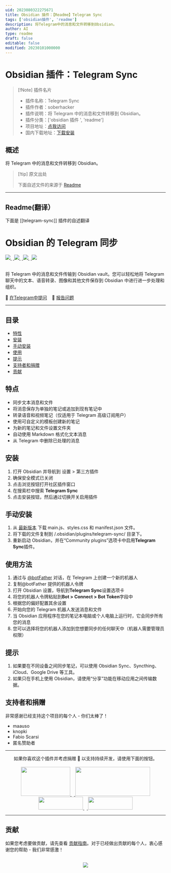 ```yaml
---
uid: 2023080322275671
title: Obsidian 插件：【Readme】Telegram Sync
tags: ['obsidian插件', 'readme']
description: 将Telegram中的消息和文件转移到Obsidian。
author: AI
type: readme
draft: false
editable: false
modified: 20230101000000
---
```


# Obsidian 插件：Telegram Sync

> [!Note] 插件名片
> - 插件名称：Telegram Sync
> - 插件作者：soberhacker
> - 插件说明：将 Telegram 中的消息和文件转移到 Obsidian。
> - 插件分类：['obsidian 插件 ', 'readme']
> - 项目地址：[点我访问](https://github.com/soberhacker/obsidian-telegram-sync)
> - 国内下载地址：[下载安装](https://pkmer.cn/products/plugin/pluginMarket/?telegram-sync)

## 概述

将 Telegram 中的消息和文件转移到 Obsidian。

> [!tip] 原文出处
>
>下面自述文件的来源于 [Readme](https://ghproxy.net/https://raw.githubusercontent.com/soberhacker/obsidian-telegram-sync/main/README.md)
>

---

## Readme(翻译）

下面是 [[telegram-sync]] 插件的自述翻译

# Obsidian 的 Telegram 同步

<a href="https://github.com/soberhacker/obsidian-telegram-sync/releases/latest">
<img src="https://img.shields.io/github/v/release/soberhacker/obsidian-telegram-sync?display_name=tag">
</a>&nbsp;<a href="https://github.com/soberhacker/obsidian-telegram-sync/releases/latest">
<img src="https://img.shields.io/github/release-date/soberhacker/obsidian-telegram-sync">
</a>&nbsp;<a href="https://github.com/soberhacker/obsidian-telegram-sync">
<img src="https://img.shields.io/github/downloads/soberhacker/obsidian-telegram-sync/total">
</a>&nbsp;<a href="https://github.com/soberhacker/obsidian-telegram-sync">
<img src="https://img.shields.io/tokei/lines/github/soberhacker/obsidian-telegram-sync">
</a><br><br>

将 Telegram 中的消息和文件传输到 Obsidian vault。您可以轻松地将 Telegram 聊天中的文本、语音转录、图像和其他文件保存到 Obsidian 中进行进一步处理和组织。

📮 [在Telegram中提问](https://t.me/ObsidianTelegramSync)&nbsp;&nbsp;&nbsp;&nbsp;🐛 [报告问题](https://github.com/soberhacker/obsidian-telegram-sync/issues)

---

## 目录

- [特性](#features)
- [安装](#installation)
- [手动安装](#manual-installation)
- [使用](#usage)
- [提示](#tips)
- [支持者和捐赠](#supporters--donations)
- [贡献](#contributing)

## 特点

- 同步文本消息和文件
- 将消息保存为单独的笔记或追加到现有笔记中
- 转录语音和视频笔记（仅适用于 Telegram 高级订阅用户）
- 使用可自定义的模板创建新的笔记
- 为新的笔记和文件设置文件夹
- 自动使用 Markdown 格式化文本消息
- 从 Telegram 中删除已处理的消息

## 安装

1. 打开 Obsidian 并导航到 设置 > 第三方插件
2. 确保安全模式已关闭
3. 点击浏览按钮打开社区插件窗口
4. 在搜索栏中搜索 **Telegram Sync**
5. 点击安装按钮，然后通过切换开关启用插件

## 手动安装

1. 从 [最新版本](https://github.com/soberhacker/obsidian-telegram-sync/releases//latest) 下载 main.js、styles.css 和 manifest.json 文件。
2. 将下载的文件复制到 <pathToYourVault>/.obsidian/plugins/telegram-sync/ 目录下。
3. 重新启动 Obsidian，并在“Community plugins”选项卡中启用**Telegram Sync**插件。

## 使用方法

1. 通过与 [@botFather](https://t.me/botfather) 对话，在 Telegram 上创建一个新的机器人
2. 复制@botFather 提供的机器人令牌
3. 打开 Obsidian 设置，导航到**Telegram Sync**设置选项卡
4. 将您的机器人令牌粘贴到**Bot > Connect > Bot Token**字段中
5. 根据您的偏好配置其余设置
6. 开始向您的 Telegram 机器人发送消息和文件
7. 当 Obsidian 应用程序在您的笔记本电脑或个人电脑上运行时，它会同步所有您的消息
8. 您可以选择将您的机器人添加到您想要同步的任何聊天中（机器人需要管理员权限）

## 提示

1. 如果要在不同设备之间同步笔记，可以使用 Obsidian Sync、Syncthing、iCloud、Google Drive 等工具。
2. 如果只在手机上使用 Obsidian，请使用“分享”功能在移动应用之间传输数据。

## 支持者和捐赠

非常感谢已经支持这个项目的每个人 - 你们太棒了！

- maauso
- knopki
- Fabio Scarsi
- 匿名赞助者

---

<div align="center">
如果你喜欢这个插件并考虑捐赠 🌠 以支持持续开发，请使用下面的按钮。<br><br>

<a href="https://boosty.to/soberhacker/donate">
<img src="https://img.buymeacoffee.com/button-api/?text=boosty&emoji=💰&slug=soberhacker&button_colour=f17d1e&font_colour=000000&font_family=Bree&outline_colour=000000&coffee_colour=FFDD00" width=155 height=91>
</a>&nbsp;&nbsp;<a href="https://www.buymeacoffee.com/soberhacker">
<img src="https://img.buymeacoffee.com/button-api/?text=Buy%20me%20a%20coffee&emoji=%E2%98%95&slug=soberhacker&button_colour=5F7FFF&font_colour=ffffff&font_family=Cookie&outline_colour=000000&coffee_colour=FFFFFF" width=235 height=91>
</a><br>
<a href="https://ko-fi.com/soberhacker">
<img src="https://storage.ko-fi.com/cdn/brandasset/logo_white_stroke.png?" width=140 height=40>
</a>&nbsp;&nbsp;<a href="https://www.paypal.com/donate/?hosted_button_id=VYSCUZX8MYGCU">
<img src="https://www.paypalobjects.com/digitalassets/c/website/logo/full-text/pp_fc_hl.svg" width=140 height=40>
</a>
</div>

---

## 贡献

如果您考虑要做贡献，请先查看 [贡献指南](./CONTRIBUTING.md)。对于已经做出贡献的每个人，衷心感谢您的帮助 - 我们非常感激！

<br>

<div align="center">
<a href="https://github.com/soberhacker/obsidian-telegram-sync/graphs/contributors">
  <img src="https://contrib.rocks/image?repo=soberhacker/obsidian-telegram-sync" />
</a>
</div>



